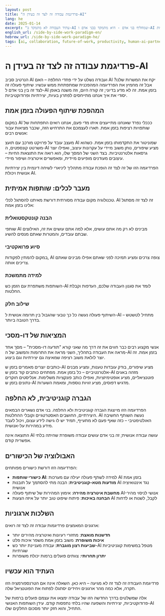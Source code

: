 ```yaml
---
layout: post
title: "פרדיגמת עבודה זה לצד זה בעידן ה-AI"
lang: he
date: 2025-01-14
excerpt: "עתיד העבודה לא מתמקד ב-AI שמחליף בני אדם - היא מתמקד בבני אדם ו-AI שעובדים זה לצד זה בשיתוף פעולה בזמן אמת."
english_url: /side-by-side-work-paradigm-en/
hebrew_url: /side-by-side-work-paradigm-he/
tags: [ai, collaboration, future-of-work, productivity, human-ai-partnership]
---
```


# פרדיגמת עבודה זה לצד זה בעידן ה-AI

הנרטיב סביב AI ועבודה נשלט על ידי פחדי החלפה – האם AI יקח את המשרות שלנו? אבל זה מחמיץ את הפרדיגמה המהפכנית שמתפתחת ממש עכשיו: שיתוף פעולה זה לצד זה בין בני אדם ל-AI בזמן אמת. זה לא מדע בדיוני; זה קורה היום, וזה משנה באופן יסודי את איך אנחנו מתייחסים לפתרון בעיות, יצירתיות ופרודוקטיביות.

## המהפכת שיתוף הפעולה בזמן אמת

במקום AI כככלי נפרד שאנחנו מתייעצים איתו מדי פעם, אנחנו רואים התפתחות של שותפויות רציפות בזמן אמת. תארו לעצמכם את התרחיש הזה, שכבר מציאות עבור אנשים רבים:

מעצב עובד על פרויקט מורכב עם תועצ AI שמוניטור את התקדמותו בזמן אמת. כשהוא משרטט קונספטים, ה-AI מציע שיפורים, נותן משוב מיידי על עקרונות עיצוב, ואפילו יוצר גרסאות אלטרנטיביות. בצד השני של המסך שלו, הוא רואה את התוצאות החיות – עיצובים מעודנים מופיעים מיידית, ומאפשרים איטרציה ושיפור מיידי.

הפרדיגמה הזו של זה לצד זה הופכת עבודה מתהליך ליניארי לשיחה דינמית בין יצירתיות אנושית ויכולת AI.

## מעבר לכלים: שותפות אמיתית

טכנולוגיה מקום עבודה מסורתית דורשת מאיתנו להסתגל לכלי. AI זה לצד זה מסתגל אלינו בזמן אמת:

### הבנה קונטקסטואלית
שותפי AI מבינים לא רק מה אתם עושים, אלא למה אתם עושים את זה, האילוצים שבתם עובדים, והמטרות שאתם מנסים להשיג.

### סיוע פרואקטיבי
במקום להמתין לפקודות, AI צופה צרכים ומציע תמיכה לפני שאתם אפילו מבינים שאתם צריכים אותה.

### למידה מתמשכת
השותפות משתפרת עם הזמן כש-AI לומד את סגנון העבודה שלכם, העדפות וקבלת החלטות.

### שילוב חלק
השיתוף פעולה נעשה כל כך טבעי שהגבול בין תרומה אנושית ל-AI מתחיל לטשטש – בדרך הטובה ביותר.

## המציאות של דו-מסכי

אנשי מקצוע רבים כבר חווים את זה דרך מה שאני קורא "תודעה דו-מסכית" – מסך אחד מראה את העבודה בתהליך, השני מראה את התרומות והמשוב של ה-AI בזמן אמת. זה יוצר לולאת משוב רציפה שמאיצה גם יצירתיות וגם ביצוע.

כותבים יוצרים מאמרים בזמן ש-AI מציע שיפורים, בודק עובדות טענות, ומציע מבנים אלטרנטיביים – כל בזמן אמת. מפתחים כותבים קוד בזמן ש-AI מזהה באגים פוטנציאליים, מציע אופטימיזציות, ואפילו כותב פונקציות משלימות. אנליסטים חוקרים נתונים בזמן ש-AI מדגיש דפוסים, מציע זוויות נוספות, ומאמת השערות.

## הגברה קוגניטיבית, לא החלפה

הפרדיגמה הזו מייצגת הגברה קוגניטיבית ולא החלפה. בני אדם נשארים הבמאים היצירתיים, החושבים האסטרטגיים וקובלי ההחלטות. AI נעשה השותף החשיבה האולטימטיבי – כזה שאף פעם לא מתעייף, תמיד יש לו גישה לידע עצום, ויכול לעבד מידע במהירות על-אנושית.

התוצאה אינה AI עושה עבודה אנושית; זה בני אדם עושים עבודה משופרת שהיתה בלתי אפשרית קודם.

## האבולוציה של הכישורים

הפרדיגמה הזו דורשת כישורים מפותחים:

- **כישורי שותפות AI**: למידה לשתף פעולה יעילה עם מערכות AI בזמן אמת
- **מודעות מטא-קוגניטיבית**: הבנה מתי להסתמך על תובנות AI נגד אינטואיציה אנושית
- **מחשבת איטרציה מהירה**: אימוץ המהירות של שיתוף פעולה AI-אנושי לניסוי מהיר
- **הבחנה באיכות**: פיתוח שיפוט טוב יותר על איזה הצעות AI לקבל, לשנות או לדחות

## השלכות ארגוניות

ארגונים המאמצים פרדיגמות עבודה זה לצד זה רואים:

- **חדשנות מואצת**: מחזורי רעיונות ואיטרציה מהירים יותר
- **איכות משופרת**: משוב בזמן אמת משפר איכות פלט
- **שביעות רצון מוגברת**: עבודה מעניינת יותר כש-AI מטפל במשימות קוגניטיביות שגרתיות
- **יתרון תחרותי**: צוותים פועלים ברמות יכולת משופרות

## העתיד הוא עכשיו

פרדיגמת העבודה זה לצד זה לא מגיעה – היא כאן. השאלה אינה אם הטרנספורמציה הזו תקרה, אלא כמה מהר ארגונים ויחידים יסתגלו לפתוח את הפוטנציאל שלה.

אלה שמשלטים בדרך החדשה הזו של עבודה ימצאו את עצמם פועלים ברמות של פרודוקטיביות, יצירתיות והשפעה שהיו בלתי נתפסות קודם. עידן השותפות האנושי-AI התחיל, והוא חזק יותר מסכום החלקים שלו.